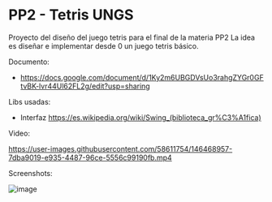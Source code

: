 # PP2 - Tetris UNGS

Proyecto del diseño del juego tetris para el final de la materia PP2
La idea es diseñar e implementar desde 0 un juego tetris básico.

Documento: 
- https://docs.google.com/document/d/1Ky2m6UBGDVsUo3rahgZYGr0GFtvBK-lvr44Ul62FL2g/edit?usp=sharing

Libs usadas:
- Interfaz https://es.wikipedia.org/wiki/Swing_(biblioteca_gr%C3%A1fica)

Video:

https://user-images.githubusercontent.com/58611754/146468957-7dba9019-e935-4487-96ce-5556c99190fb.mp4

Screenshots:

![image](https://user-images.githubusercontent.com/58611754/146458347-de37009d-794c-449a-bf73-09ecbeb961b4.png)
